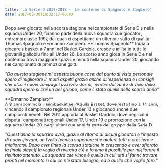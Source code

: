 ```yaml
---
title: 'La Serie D 2017/2018 –  Le conferme di Spagnolo e Zampiero'
date: 2017-08-30T10:32:17+00:00
---
```

Dopo aver giocato nella scorsa stagione nel campionato di Serie D e nella squadra Under 20, faranno parte della nuova squadra due giocatori, entrambi classe 1997, dai quali ci aspettiamo un ulteriore salto di qualità: Thomas Spagnolo e Ermanno Zampiero. \*\*Thomas Spagnolo\*\* Inizia a giocare a basket a 7 anni nel Basket Gardolo, cresce e milita in tutte le giovanili gialloblu fino all'Under 20. Lo scorso anno gioca in Serie D e nel contempo trova maggiore spazio e minuti nella squadra Under 20, giocando nel campionato di promozione gold.

_"Da questa stagione mi aspetto buone cose: dal punto di vista personale spero di migliorare in molti aspetti grazie anche all'esperienza e i consigli che alcuni nuovi compagni possono darmi, mentre dal punto di vista della squadra spero si crei un bel gruppo, come è stato quello dello scorso anno"_

\*\*Ermanno Zampiero\*\*  
A 8 anni comincia il minibasket nell'Aquila Basket, dove resta fino ai 14 anni, vincendo il campionato regionale Under 13 e giocando anche due campionati Veneti. Nel 2011 approda al Basket Gardolo, dove negli anni disputa i campionati regionali Under 17, Under 19 e promozione con la squadra Under 20. Negli ultimi due anni fa parte del gruppo della Serie D.

_"Quest'anno la squadra avrà, grazie al ritorno di alcuni giocatori e l'innesto di nuovi giovani, un livello tecnico superiore che aiuterà tutti a crescere e migliorarsi. Dopo aver finito la scorsa stagione in crescendo e aver sfiorato la finale playoff la voglia di rivincita c'è e faremo il possibile per migliorare il risultato ottenuto. La squadra che vince è quella in cui tutti si fanno trovare pronti nel momento in cui ce n'è stato bisogno, ed è quello che voglio fare."_